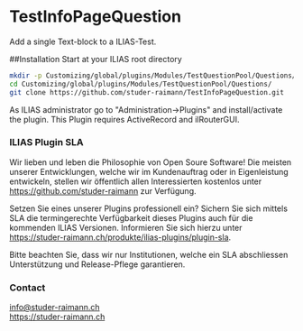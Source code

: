 TestInfoPageQuestion
====================
Add a single Text-block to a ILIAS-Test.  

##Installation
Start at your ILIAS root directory
```bash
mkdir -p Customizing/global/plugins/Modules/TestQuestionPool/Questions/  
cd Customizing/global/plugins/Modules/TestQuestionPool/Questions/  
git clone https://github.com/studer-raimann/TestInfoPageQuestion.git  
```
As ILIAS administrator go to "Administration->Plugins" and install/activate the plugin.
This Plugin requires ActiveRecord and ilRouterGUI.

### ILIAS Plugin SLA

Wir lieben und leben die Philosophie von Open Soure Software! Die meisten unserer Entwicklungen, welche wir im Kundenauftrag oder in Eigenleistung entwickeln, stellen wir öffentlich allen Interessierten kostenlos unter https://github.com/studer-raimann zur Verfügung.

Setzen Sie eines unserer Plugins professionell ein? Sichern Sie sich mittels SLA die termingerechte Verfügbarkeit dieses Plugins auch für die kommenden ILIAS Versionen. Informieren Sie sich hierzu unter https://studer-raimann.ch/produkte/ilias-plugins/plugin-sla.

Bitte beachten Sie, dass wir nur Institutionen, welche ein SLA abschliessen Unterstützung und Release-Pflege garantieren.

### Contact
info@studer-raimann.ch  
https://studer-raimann.ch  



